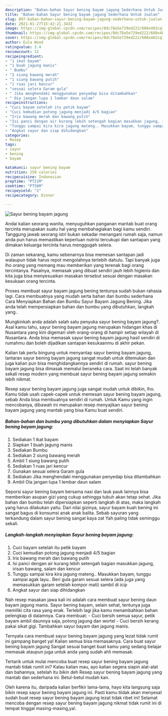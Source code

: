 ```yaml
---
description: "Bahan-bahan Sayur bening bayam jagung Sederhana Untuk Jualan"
title: "Bahan-bahan Sayur bening bayam jagung Sederhana Untuk Jualan"
slug: 897-bahan-bahan-sayur-bening-bayam-jagung-sederhana-untuk-jualan
date: 2021-01-27T15:42:21.343Z
image: https://img-global.cpcdn.com/recipes/0dc78a5e729ed222/680x482cq70/sayur-bening-bayam-jagung-foto-resep-utama.jpg
thumbnail: https://img-global.cpcdn.com/recipes/0dc78a5e729ed222/680x482cq70/sayur-bening-bayam-jagung-foto-resep-utama.jpg
cover: https://img-global.cpcdn.com/recipes/0dc78a5e729ed222/680x482cq70/sayur-bening-bayam-jagung-foto-resep-utama.jpg
author: Eula Wood
ratingvalue: 3.4
reviewcount: 12
recipeingredient:
- "1 ikat bayam"
- "1 buah jagung manis"
- " Bumbu"
- "2 siung bawang merah"
- "1 siung bawang putih"
- "1 ruas jari kencur"
- "sesuai selera Garam gula"
- " Jika menghendaki menggunakan penyedap bisa ditambahkan"
- " Oia jangan lupa 1 lembar daun salam"
recipeinstructions:
- "Cuci bayam setelah itu petik bayam"
- "Cuci kemudian potong jagung menjadi 4/5 bagian"
- "Iris bawang merah dan bawang putih"
- "Isi panci dengan air kurang lebih setengah bagian masukkan jagung, irisan bawang, salam dan kencur"
- "Tunggu sampai kira kira jagung mateng.. Masukkan bayam, tunggu sampai agak layu.. Beri gula garam sesuai selera (ada juga yang memasukkan garam setelah kompor mati) sambil di icip"
- "Angkat sayur dan siap dihidangkan"
categories:
- Resep
tags:
- sayur
- bening
- bayam

katakunci: sayur bening bayam 
nutrition: 259 calories
recipecuisine: Indonesian
preptime: "PT21M"
cooktime: "PT56M"
recipeyield: "2"
recipecategory: Dinner

---
```



![Sayur bening bayam jagung](https://img-global.cpcdn.com/recipes/0dc78a5e729ed222/680x482cq70/sayur-bening-bayam-jagung-foto-resep-utama.jpg)

Andai kalian seorang wanita, menyuguhkan panganan mantab buat orang tercinta merupakan suatu hal yang membahagiakan bagi kamu sendiri. Tanggung jawab seorang istri bukan sekadar menangani rumah saja, namun anda pun harus memastikan keperluan nutrisi tercukupi dan santapan yang dimakan keluarga tercinta harus menggugah selera.

Di zaman  sekarang, kamu sebenarnya bisa memesan santapan jadi walaupun tidak harus repot mengolahnya terlebih dahulu. Tapi banyak juga lho orang yang memang mau memberikan yang terenak bagi orang tercintanya. Pasalnya, memasak yang dibuat sendiri jauh lebih higienis dan kita juga bisa menyesuaikan masakan tersebut sesuai dengan masakan kesukaan orang tercinta. 

Proses membuat sayur bayam jagung bening tentunya sudah bukan rahasia lagi. Cara membuatnya yang mudah serta bahan dan bumbu sederhana Cara Menyiapkan Bahan dan Bumbu Sayur Bayam Jagung Bening. Jika anda telah mempersiapkan bahan dan bumbu yang dibutuhkan, langkah yang..

Mungkinkah anda adalah salah satu penyuka sayur bening bayam jagung?. Asal kamu tahu, sayur bening bayam jagung merupakan hidangan khas di Nusantara yang kini digemari oleh orang-orang di hampir setiap wilayah di Nusantara. Anda bisa memasak sayur bening bayam jagung hasil sendiri di rumahmu dan boleh dijadikan santapan kesukaanmu di akhir pekan.

Kalian tak perlu bingung untuk menyantap sayur bening bayam jagung, lantaran sayur bening bayam jagung sangat mudah untuk ditemukan dan juga kalian pun bisa menghidangkannya sendiri di rumah. sayur bening bayam jagung bisa dimasak memalui beraneka cara. Saat ini telah banyak sekali resep modern yang membuat sayur bening bayam jagung semakin lebih nikmat.

Resep sayur bening bayam jagung juga sangat mudah untuk dibikin, lho. Kamu tidak usah capek-capek untuk memesan sayur bening bayam jagung, sebab Anda bisa membuatnya sendiri di rumah. Untuk Kamu yang ingin mencobanya, dibawah ini merupakan resep menyajikan sayur bening bayam jagung yang mantab yang bisa Kamu buat sendiri.

<!--inarticleads1-->

##### Bahan-bahan dan bumbu yang dibutuhkan dalam menyiapkan Sayur bening bayam jagung:

1. Sediakan 1 ikat bayam
1. Siapkan 1 buah jagung manis
1. Sediakan  Bumbu
1. Sediakan 2 siung bawang merah
1. Ambil 1 siung bawang putih
1. Sediakan 1 ruas jari kencur
1. Gunakan sesuai selera Garam gula
1. Sediakan  Jika menghendaki menggunakan penyedap bisa ditambahkan
1. Ambil  Oia jangan lupa 1 lembar daun salam


Seporsi sayur bening bayam bersama nasi dan lauk pauk lainnya bisa memberikan asupan gizi yang cukup sehingga tubuh akan tetap sehat. Jika bahan dan bumbu telah dipersiapkan seperti langkah di atas, maka langkah yang harus dilakukan yaitu. Dari nilai gizinya, sayur bayam kuah bening ini sangat bagus di konsumsi anak anak balita. Sebab sayuran yang terkandung dalam sayur bening sangat kaya zat Yah paling tidak seminggu sekali. 

<!--inarticleads2-->

##### Langkah-langkah menyiapkan Sayur bening bayam jagung:

1. Cuci bayam setelah itu petik bayam
1. Cuci kemudian potong jagung menjadi 4/5 bagian
1. Iris bawang merah dan bawang putih
1. Isi panci dengan air kurang lebih setengah bagian masukkan jagung, irisan bawang, salam dan kencur
1. Tunggu sampai kira kira jagung mateng.. Masukkan bayam, tunggu sampai agak layu.. Beri gula garam sesuai selera (ada juga yang memasukkan garam setelah kompor mati) sambil di icip
1. Angkat sayur dan siap dihidangkan


Nah resep masakan jawa kali ini adalah cara membuat sayur bening daun bayam jagung manis. Sayur bening bayam, selain sehat, tentunya juga memiliki cita rasa yang enak. Terlebih lagi jika kamu menambahkan bahan pelengkap di dalamnya. Cara membuat: - Cuci bersih semua sayur, petik bayam ambil daunnya saja, potong jagung dan wortel - Cuci bersih kerang pakai sikat gigi. Tambahkan sayur bayam dan jagung manis. 

Ternyata cara membuat sayur bening bayam jagung yang lezat tidak rumit ini gampang banget ya! Kalian semua bisa memasaknya. Cara buat sayur bening bayam jagung Sangat sesuai banget buat kamu yang sedang belajar memasak ataupun juga untuk anda yang sudah ahli memasak.

Tertarik untuk mulai mencoba buat resep sayur bening bayam jagung mantab tidak rumit ini? Kalau kalian mau, ayo kalian segera siapin alat-alat dan bahannya, setelah itu bikin deh Resep sayur bening bayam jagung yang mantab dan sederhana ini. Betul-betul mudah kan. 

Oleh karena itu, daripada kalian berfikir lama-lama, hayo kita langsung saja bikin resep sayur bening bayam jagung ini. Pasti kamu tiidak akan menyesal sudah buat resep sayur bening bayam jagung lezat tidak ribet ini! Selamat mencoba dengan resep sayur bening bayam jagung nikmat tidak rumit ini di tempat tinggal masing-masing,ya!.


